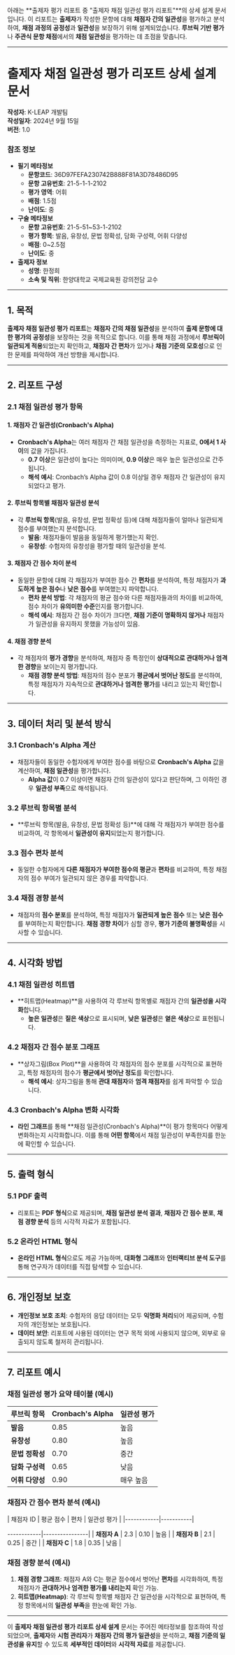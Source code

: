 아래는 **출제자 평가 리포트 중 "출제자 채점 일관성 평가 리포트"**의 상세 설계 문서입니다. 이 리포트는 **출제자**가 작성한 문항에 대해 **채점자 간의 일관성**을 평가하고 분석하여, **채점 과정의 공정성**과 **일관성**을 보장하기 위해 설계되었습니다. **루브릭 기반 평가**나 **주관식 문항 채점**에서의 **채점 일관성**을 평가하는 데 초점을 맞춥니다.

---

# **출제자 채점 일관성 평가 리포트 상세 설계 문서**

**작성자**: K-LEAP 개발팀  
**작성일자**: 2024년 9월 15일  
**버전**: 1.0

### **참조 정보**
- **필기 메타정보**
  - **문항코드**: 36D97FEFA230742B888F81A3D78486D95
  - **문항 고유번호**: 21-5-1-1-2102
  - **평가 영역**: 어휘
  - **배점**: 1.5점
  - **난이도**: 중  
- **구술 메타정보**
  - **문항 고유번호**: 21-5-51~53-1-2102
  - **평가 항목**: 발음, 유창성, 문법 정확성, 담화 구성력, 어휘 다양성
  - **배점**: 0~2.5점
  - **난이도**: 중
- **출제자 정보**
  - **성명**: 한정희
  - **소속 및 직위**: 한양대학교 국제교육원 강의전담 교수

---

## **1. 목적**

**출제자 채점 일관성 평가 리포트**는 **채점자 간의 채점 일관성**을 분석하여 **출제 문항에 대한 평가의 공정성**을 보장하는 것을 목적으로 합니다. 이를 통해 채점 과정에서 **루브릭이 일관되게 적용**되었는지 확인하고, **채점자 간 편차**가 있거나 **채점 기준의 모호성**으로 인한 문제를 파악하여 개선 방향을 제시합니다.

---

## **2. 리포트 구성**

### 2.1 **채점 일관성 평가 항목**

#### **1. 채점자 간 일관성(Cronbach's Alpha)**
- **Cronbach's Alpha**는 여러 채점자 간 채점 일관성을 측정하는 지표로, **0에서 1 사이**의 값을 가집니다.
  - **0.7 이상**은 일관성이 높다는 의미이며, **0.9 이상**은 매우 높은 일관성으로 간주됩니다.
  - **해석 예시**: Cronbach’s Alpha 값이 0.8 이상일 경우 채점자 간 일관성이 유지되었다고 평가.

#### **2. 루브릭 항목별 채점자 일관성 분석**
- 각 **루브릭 항목**(발음, 유창성, 문법 정확성 등)에 대해 채점자들이 얼마나 일관되게 점수를 부여했는지 분석합니다.
  - **발음**: 채점자들이 발음을 동일하게 평가했는지 확인.
  - **유창성**: 수험자의 유창성을 평가할 때의 일관성을 분석.

#### **3. 채점자 간 점수 차이 분석**
- 동일한 문항에 대해 각 채점자가 부여한 점수 간 **편차**를 분석하여, 특정 채점자가 **과도하게 높은 점수**나 **낮은 점수**를 부여했는지 파악합니다.
  - **편차 분석 방법**: 각 채점자의 평균 점수와 다른 채점자들과의 차이를 비교하여, 점수 차이가 **유의미한 수준**인지를 평가합니다.
  - **해석 예시**: 채점자 간 점수 차이가 크다면, **채점 기준이 명확하지 않거나** 채점자가 일관성을 유지하지 못했을 가능성이 있음.

#### **4. 채점 경향 분석**
- 각 채점자의 **평가 경향**을 분석하여, 채점자 중 특정인이 **상대적으로 관대하거나 엄격한 경향**을 보이는지 평가합니다.
  - **채점 경향 분석 방법**: 채점자의 점수 분포가 **평균에서 벗어난 정도**를 분석하여, 특정 채점자가 지속적으로 **관대하거나** **엄격한 평가**를 내리고 있는지 확인합니다.

---

## **3. 데이터 처리 및 분석 방식**

### 3.1 **Cronbach's Alpha 계산**
- 채점자들이 동일한 수험자에게 부여한 점수를 바탕으로 **Cronbach's Alpha** 값을 계산하여, **채점 일관성**을 평가합니다.
  - **Alpha 값**이 0.7 이상이면 채점자 간의 일관성이 있다고 판단하며, 그 이하인 경우 **일관성 부족**으로 해석됩니다.

### 3.2 **루브릭 항목별 분석**
- **루브릭 항목(발음, 유창성, 문법 정확성 등)**에 대해 각 채점자가 부여한 점수를 비교하여, 각 항목에서 **일관성이 유지**되었는지 평가합니다.

### 3.3 **점수 편차 분석**
- 동일한 수험자에게 **다른 채점자가 부여한 점수의 평균**과 **편차**를 비교하여, 특정 채점자의 점수 부여가 일관되지 않은 경우를 파악합니다.

### 3.4 **채점 경향 분석**
- 채점자의 **점수 분포**를 분석하여, 특정 채점자가 **일관되게 높은 점수** 또는 **낮은 점수**를 부여하는지 확인합니다. **채점 경향 차이**가 심할 경우, **평가 기준의 불명확성**을 시사할 수 있습니다.

---

## **4. 시각화 방법**

### 4.1 **채점 일관성 히트맵**
- **히트맵(Heatmap)**을 사용하여 각 루브릭 항목별로 채점자 간의 **일관성을 시각화**합니다.
  - **높은 일관성**은 **짙은 색상**으로 표시되며, **낮은 일관성**은 **옅은 색상**으로 표현됩니다.

### 4.2 **채점자 간 점수 분포 그래프**
- **상자그림(Box Plot)**을 사용하여 각 채점자의 점수 분포를 시각적으로 표현하고, 특정 채점자의 점수가 **평균에서 벗어난 정도**를 확인합니다.
  - **해석 예시**: 상자그림을 통해 **관대 채점자**와 **엄격 채점자**를 쉽게 파악할 수 있습니다.

### 4.3 **Cronbach's Alpha 변화 시각화**
- **라인 그래프**를 통해 **채점 일관성(Cronbach's Alpha)**이 평가 항목마다 어떻게 변화하는지 시각화합니다. 이를 통해 **어떤 항목**에서 채점 일관성이 부족한지를 한눈에 확인할 수 있습니다.

---

## **5. 출력 형식**

### 5.1 **PDF 출력**
- 리포트는 **PDF 형식**으로 제공되며, **채점 일관성 분석 결과**, **채점자 간 점수 분포**, **채점 경향 분석** 등의 시각적 자료가 포함됩니다.

### 5.2 **온라인 HTML 형식**
- **온라인 HTML 형식**으로도 제공 가능하며, **대화형 그래프**와 **인터랙티브 분석 도구**를 통해 연구자가 데이터를 직접 탐색할 수 있습니다.

---

## **6. 개인정보 보호**

- **개인정보 보호 조치**: 수험자의 응답 데이터는 모두 **익명화 처리**되어 제공되며, 수험자의 개인정보는 보호됩니다.
- **데이터 보안**: 리포트에 사용된 데이터는 연구 목적 외에 사용되지 않으며, 외부로 유출되지 않도록 철저히 관리됩니다.

---

## **7. 리포트 예시**

### **채점 일관성 평가 요약 테이블 (예시)**

| 루브릭 항목        | Cronbach's Alpha | 일관성 평가    |
|--------------------|------------------|----------------|
| **발음**           | 0.85             | 높음           |
| **유창성**         | 0.80             | 높음           |
| **문법 정확성**    | 0.70             | 중간           |
| **담화 구성력**    | 0.65             | 낮음           |
| **어휘 다양성**    | 0.90             | 매우 높음      |

### **채점자 간 점수 편차 분석 (예시)**

| 채점자 ID  | 평균 점수 | 편차       | 일관성 평가    |
|------------|-----------|

------------|----------------|
| **채점자 A** | 2.3       | 0.10       | 높음           |
| **채점자 B** | 2.1       | 0.25       | 중간           |
| **채점자 C** | 1.8       | 0.35       | 낮음           |

### **채점 경향 분석 (예시)**

1. **채점 경향 그래프**: 채점자 A와 C는 평균 점수에서 벗어난 **편차**를 시각화하여, 특정 채점자가 **관대하거나 엄격한 평가를 내리는지** 확인 가능.
2. **히트맵(Heatmap)**: 각 루브릭 항목별 채점자 간 일관성을 시각적으로 표현하여, 특정 항목에서의 **일관성 부족**을 한눈에 확인 가능.

---

이 **출제자 채점 일관성 평가 리포트 상세 설계** 문서는 주어진 메타정보를 참조하여 작성되었으며, **출제자**와 **시험 관리자**가 **채점자 간의 평가 일관성**을 분석하고, **채점 기준의 일관성을 유지**할 수 있도록 **세부적인 데이터**와 **시각적 자료**를 제공합니다.